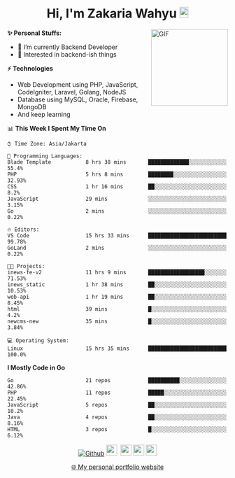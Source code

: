 <h1 align="center">Hi, I'm Zakaria Wahyu <img src="https://github.com/TheDudeThatCode/TheDudeThatCode/blob/master/Assets/Hi.gif" width="20px" height="25px"></h1>

<img align="right" alt="GIF" height="175px" src="https://www.nayakapratama.co.id/wp-content/uploads/2019/07/Website-Maintenance.gif" />

**✨ Personal Stuffs:**
- 🔭 I’m currently Backend Developer
- 🌱 Interested in backend-ish things

**⚡ Technologies**
- Web Development using PHP, JavaScript, CodeIgniter, Laravel, Golang, NodeJS
- Database using MySQL, Oracle, Firebase, MongoDB
- And keep learning

<!--START_SECTION:waka-->
📊 **This Week I Spent My Time On** 

```text
⌚︎ Time Zone: Asia/Jakarta

💬 Programming Languages: 
Blade Template           8 hrs 38 mins       █████████████░░░░░░░░░░░░   55.4% 
PHP                      5 hrs 8 mins        ████████░░░░░░░░░░░░░░░░░   32.93% 
CSS                      1 hr 16 mins        ██░░░░░░░░░░░░░░░░░░░░░░░   8.2% 
JavaScript               29 mins             ░░░░░░░░░░░░░░░░░░░░░░░░░   3.15% 
Go                       2 mins              ░░░░░░░░░░░░░░░░░░░░░░░░░   0.22%

🔥 Editors: 
VS Code                  15 hrs 33 mins      █████████████████████████   99.78% 
GoLand                   2 mins              ░░░░░░░░░░░░░░░░░░░░░░░░░   0.22%

🐱‍💻 Projects: 
inews-fe-v2              11 hrs 9 mins       ██████████████████░░░░░░░   71.53% 
inews_static             1 hr 38 mins        ██░░░░░░░░░░░░░░░░░░░░░░░   10.53% 
web-api                  1 hr 19 mins        ██░░░░░░░░░░░░░░░░░░░░░░░   8.45% 
html                     39 mins             █░░░░░░░░░░░░░░░░░░░░░░░░   4.2% 
newcms-new               35 mins             █░░░░░░░░░░░░░░░░░░░░░░░░   3.84%

💻 Operating System: 
Linux                    15 hrs 35 mins      █████████████████████████   100.0%

```

**I Mostly Code in Go** 

```text
Go                       21 repos            ██████████░░░░░░░░░░░░░░░   42.86% 
PHP                      11 repos            █████░░░░░░░░░░░░░░░░░░░░   22.45% 
JavaScript               5 repos             ██░░░░░░░░░░░░░░░░░░░░░░░   10.2% 
Java                     4 repos             ██░░░░░░░░░░░░░░░░░░░░░░░   8.16% 
HTML                     3 repos             █░░░░░░░░░░░░░░░░░░░░░░░░   6.12%

```



<!--END_SECTION:waka-->

<p align="center">
<a href="https://github.com/zakariawahyu" target="_blank"><img alt="Github" src="https://img.shields.io/badge/GitHub-%2312100E.svg?&style=for-the-badge&logo=Github&logoColor=white" /></a>
<a href="https://www.twitter.com/_zakariawahyu"><img src="https://img.shields.io/badge/twitter-%231DA1F2.svg?&style=for-the-badge&logo=twitter&logoColor=white" height=25></a> 
<a href="https://www.linkedin.com/in/zakariawahyu"><img src="https://img.shields.io/badge/linkedin-%230077B5.svg?&style=for-the-badge&logo=linkedin&logoColor=white" height=25></a> 
<a href="https://www.instagram.com/_zakariawahyu"><img src="https://img.shields.io/badge/instagram-%23E4405F.svg?&style=for-the-badge&logo=instagram&logoColor=white" height=25></a>
<a href="https://medium.com/@zakariawahyu"><img src="https://img.shields.io/badge/Medium-12100E?style=for-the-badge&logo=medium&logoColor=white" height=25></a>
</p>
<p align="center"><a href="https://www.zakariawahyu.com" target="_blank">🌐 My personal portfolio website</a></p>
